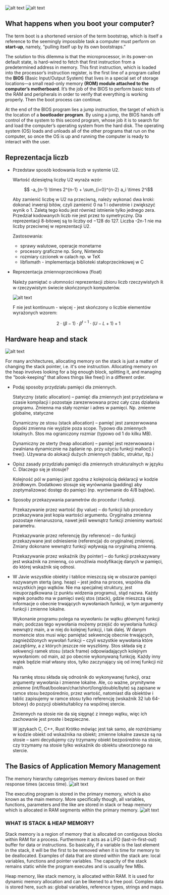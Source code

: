 
![alt text](figs/simple_computer.png) ![alt text](figs/simple_computer_2.png)

## What happens when you boot your computer?

The term boot is a shortened version of the term bootstrap, which is itself a reference to the
seemingly impossible task a computer must perform on **start-up**, namely, “pulling itself up by its
own bootstraps.”

The solution to this dilemma is that the microprocessor, in its power-on default state, is
hard-wired to fetch that first instruction from a predetermined address in memory. This first
instruction, which is loaded into the processor’s instruction register, is the first line of a
program called the **BIOS** (Basic Input/Output System) that lives in a special set of storage
locations—a small read-only memory **(ROM) module attached to the computer’s motherboard**. It’s the
job of the BIOS to perform basic tests of the RAM and peripherals in order to verify that everything
is working properly. Then the boot process can continue.

At the end of the BIOS program lies a jump instruction, the target of which is the location of a
**bootloader program**. By using a jump, the BIOS hands off control of the system to this second
program, whose job it is to search for and load the computer’s operating system from the hard disk.
The operating system (OS) loads and unloads all of the other programs that run on the computer, so
once the OS is up and running the computer is ready to interact with the user.

## Reprezentacja liczb

* Przedstaw sposób kodowania liczb w systemie U2.

  Wartość dziesiętną liczby U2 wyraża wzór:
  ```math
    -a_{n-1} \times 2^{n-1} + \sum_{i=0}^{n-2} a_i \times 2^i
  ```
  Aby zamienić liczbę w U2 na przeciwną, należy wykonać dwa kroki: dokonać inwersji bitów, czyli
  zamienić 0 na 1 i odwrotnie i zwiększyć wynik o 1. Zaletą tego kodu jest również istnienie tylko
  jednego zera. Przedział kodowanych liczb nie jest przez to symetryczny. Dla reprezentacji
  8-bitowej są to liczby od −128 do 127. Liczba -2n-1 nie ma liczby przeciwnej w reprezentacji U2.

  Zastosowania:
    - sprawy walutowe, operacje monetarne
    - procesory graficzne np. Sony, Nintendo
    - rozmiary czcionek w calach np. w TeX
    - libfixmath - implementacja biblioteki stałoprzecinkowej w C

* Reprezentacja zmiennoprzecinkowa (float)

  Należy pamiętać o ułomności reprezentacji zbioru liczb rzeczywistych $\mathbb{R}$ w rzeczywistym
  świecie skończonych komputerów.
  
  ![alt text](figs/floating_point.png)

  F nie jest kontinuum - więcej - jest skończony o liczbie elementów wyrażonych wzorem:
  ```math
    2 \cdot (\beta - 1) \cdot \beta^{t-1} \cdot (U - L + 1) + 1
  ```


## Hardware heap and stack
![alt text](figs/memory.png)

For many architectures, allocating memory on the stack is just a matter of changing the stack
pointer, i.e. it's one instruction. Allocating memory on the heap involves looking for a big enough
block, splitting it, and managing the "book-keeping" that allows things like free() in a different
order.

* Podaj sposoby przydziału pamięci dla zmiennych. 

  Statyczny (static allocation) – pamięć dla zmiennych jest przydzielana w czasie kompilacji i
  pozostaje zarezerwowana przez cały czas działania programu. Zmienna ma stały rozmiar i adres w
  pamięci. Np. zmienne globalne, statyczne
  
  Dynamiczny ze stosu (stack allocation) – pamięć jest zarezerwowana dopóki zmienna nie wyjdzie poza
  scope. Typowo dla zmiennych lokalnych. Stos ma ograniczony rozmiar (typowo od 1 do kilku MB).
  
  Dynamiczny ze sterty (heap allocation) – pamięć jest rezerwowana i zwalniana dynamicznie na
  żądanie np. przy użyciu funkcji malloc() i free(). Używana do alokacji dużych zmiennych (tablic,
  struktur, itp.)

* Opisz zasady przydziału pamięci dla zmiennych strukturalnych w języku C. Dlaczego się je stosuje?
  
  Kolejność pól w pamięci jest zgodna z kolejnością deklaracji w kodzie źródłowym. Dodatkowo stosuje
  się wyrównania (padding) aby zoptymalizować dostęp do pamięci (np. wyrównanie do 4/8 bajtów).


* Sposoby przekazywania parametrów do procedur i funkcji.

  Przekazywanie przez wartość (by value) – do funkcji lub procedury przekazywana jest kopia wartości
  argumentu. Oryginalna zmienna pozostaje nienaruszona, nawet jeśli wewnątrz funkcji zmienimy
  wartość parametru.
  
  Przekazywanie przez referencję (by reference) – do funkcji przekazywane jest odniesienie
  (referencja) do oryginalnej zmiennej. Zmiany dokonane wewnątrz funkcji wpływają na oryginalną
  zmienną.
  
  Przekazywanie przez wskaźnik (by pointer) – do funkcji przekazywany jest wskaźnik na zmienną, co
  umożliwia modyfikację danych w pamięci, do której wskaźnik się odnosi.


* W Javie wszystkie obiekty i tablice mieszczą się w obszarze pamięci nazywanym stertą (ang. heap) –
  jest jedna na proces, wspólna dla wszystkich jego wątków. Nie ma specjalnej struktury, jest
  nieuporządkowana (z punktu widzenia programu), stąd nazwa. Każdy wątek ponadto ma w pamięci swój
  stos (stack), gdzie mieszczą się informacje o obecnie trwających wywołaniach funkcji, w tym
  argumenty funkcji i zmienne lokalne.

  Wykonanie programu polega na wywołaniu (w wątku głównym) funkcji main; podczas tego wywołania
  możemy przejść do wywołania funkcji wewnątrz main, a w niej do kolejnej funkcji, i tak dalej. W
  danym momencie stos musi więc pamiętać sekwencję obecnie trwających, zagnieżdżonych wywołań
  funkcji – czyli wszystkie wywołania które zaczęliśmy, a z których jeszcze nie wyszliśmy. Stos
  składa się z sekwencji ramek stosu (stack frame) odpowiadających kolejnym wywołaniom: od main, aż
  po obecnie wykonywaną funkcję. Każdy inny wątek będzie miał własny stos, tylko zaczynający się od
  innej funkcji niż main.

  Na ramkę stosu składa się odnośnik do wykonywanej funkcji, oraz argumenty wywołania i zmienne
  lokalne. Ale, co ważne, prymitywne zmienne (int/float/boolean/char/short/long/double/byte) są
  zapisane w ramce stosu bezpośrednio, przez wartość, natomiast dla obiektów i tablic zapisujemy w
  ramce stosu tylko referencję (wskaźnik 32 lub 64-bitowy) do pozycji obiektu/tablicy na wspólnej
  stercie.

  Zmiennych na stosie nie da się sięgnąć z innego wątku, więc ich zachowanie jest proste i
  bezpieczne.

  W językach C, C++, Rust Krótko mówiąc jest tak samo, ale rozróżniamy w kodzie obiekt od wskaźnika
  na obiekt; zmienne lokalne zawsze są na stosie – sami decydujemy czy trzymamy obiekt bezpośrednio
  na stosie, czy trzymamy na stosie tylko wskaźnik do obiektu utworzonego na stercie.

## The Basics of Application Memory Management

The memory hierarchy categorises memory devices based on their response times (access time).
![alt text](figs/mem_hierarchy.png)

The executing program is stored in the primary memory, which is also known as the main memory. More
specifically though, all variables, functions, parameters and the like are stored in stack or heap
memory which is allocated in RAM segments within the primary memory.
![alt text](figs/mem_org.png)

### WHAT IS STACK & HEAP MEMORY?

Stack memory is a region of memory that is allocated on contiguous blocks within RAM for a process.
Furthermore it acts as a LIFO (last-in-first-out) buffer for data or instructions. So basically, if
a variable is the last element in the stack, it will be the first to be removed when it is time for
memory to be deallocated. Examples of data that are stored within the stack are: local variables,
functions and pointer variables. The capacity of the stack remains static while the program executes
and is usuallly few MBs.

Heap memory, like stack memory, is allocated within RAM. It is used for dynamic memory allocation
and can be likened to a free pool. Complex data is stored here, such as: global variables, reference
types, strings and maps.
